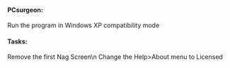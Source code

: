 #### PCsurgeon:
Run the program in Windows XP compatibility mode

#### Tasks:
Remove the first Nag Screen\n
Change the Help>About menu to Licensed
